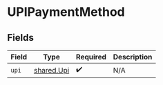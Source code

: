 # UPIPaymentMethod


## Fields

| Field                                    | Type                                     | Required                                 | Description                              |
| ---------------------------------------- | ---------------------------------------- | ---------------------------------------- | ---------------------------------------- |
| `upi`                                    | [shared.Upi](../../models/shared/upi.md) | :heavy_check_mark:                       | N/A                                      |